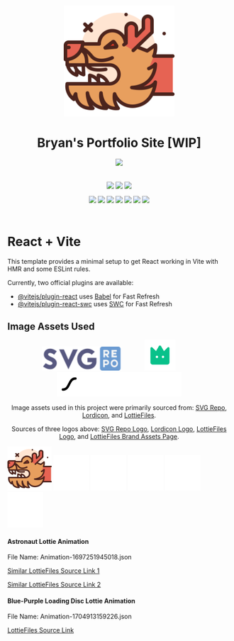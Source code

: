 <div align="center">
    <img src="./public/dragon-svgrepo-com.svg" width="250px" />
    <h1>Bryan's Portfolio Site [WIP]</h1>
    <img src="https://skillicons.dev/icons?i=html,css,js,react,tailwind,vite,vercel&theme=dark" />
    <br />
    <br />
    <p>
        <img align="center" src="https://img.shields.io/badge/Build-Passing-54B848?style=flat&logo=checkmarx&logoColor=white" />
        <img align="center" src="https://img.shields.io/badge/Coded/Designed_By-Bryan_Li-003648?style=flat&logo=codementor&logoColor=white" />
        <img align="center" src="https://img.shields.io/badge/Project_Status-In_Progress-D87D4A?style=flat&logo=githubsponsors&logoColor=white" />
    </p>
    <p>
        <img align="center" src="https://img.shields.io/badge/Vite-v4.5.1-646CFF?style=flat&logo=vite&logoColor=white" />
        <img align="center" src="https://img.shields.io/badge/PostCSS-v8.4.29-DD3A0A?style=flat&logo=postcss&logoColor=white" />
        <img align="center" src="https://img.shields.io/badge/React-v18.2.0-blue?style=flat&logo=react&logoColor=white" />
        <img align="center" src="https://img.shields.io/badge/Tailwind_CSS-v3.3.3-06B6D4?style=flat&logo=tailwindcss&logoColor=white" />
        <img align="center" src="https://img.shields.io/badge/Wouter-v2.11.0-black?style=flat" />
        <img align="center" src="https://img.shields.io/badge/ESLint-v8.48.0-4B32C3?style=flat&logo=eslint&logoColor=white" />
        <img align="center" src="https://img.shields.io/badge/Autoprefixer-v10.4.15-DD3735?style=flat&logo=autoprefixer&logoColor=white" />
    </p>
</div>
<br>



# React + Vite

This template provides a minimal setup to get React working in Vite with HMR and some ESLint rules.

Currently, two official plugins are available:

- [@vitejs/plugin-react](https://github.com/vitejs/vite-plugin-react/blob/main/packages/plugin-react/README.md) uses [Babel](https://babeljs.io/) for Fast Refresh
- [@vitejs/plugin-react-swc](https://github.com/vitejs/vite-plugin-react-swc) uses [SWC](https://swc.rs/) for Fast Refresh



## Image Assets Used
<p align="center">
    <img src="./src/assets/svgrepo-logo.svg" width="180px" />
    &nbsp; &nbsp; &nbsp; &nbsp; &nbsp; &nbsp; 
    <img src="./src/assets/lordicon-mobile.svg" width="70px" />
    &nbsp; &nbsp; &nbsp; &nbsp; &nbsp; &nbsp;
    <img src="./src/assets/lottie-files-logo.png" width="280px">
</p>    
<p align="center">
    Image assets used in this project were primarily sourced from: 
    <a href="https://www.svgrepo.com/">SVG Repo</a>,
    <a href="https://lordicon.com/">Lordicon</a>, and
    <a href="https://lottiefiles.com/">LottieFiles</a>.
</p>
<p align="center">
    Sources of three logos above:
    <a href="https://www.svgrepo.com/logo.svg">SVG Repo Logo</a>,
    <a href="https://lordicon.com/assets/svg/main/lordicon-mobile.svg">Lordicon Logo</a>,
    <a href="https://drive.google.com/drive/folders/1i1cbnzIR02sMWpUh2xGKyESfazt4_4T8">LottieFiles Logo</a>, and
    <a href="https://lottiefiles.com/brand-assets">LottieFiles Brand Assets Page</a>.
</p>



<img src="./public/dragon-svgrepo-com.svg" width="100px" />


<img src="./src/assets/navbar-assets/menu-svgrepo-com.svg" width="80px" />


<img src="./src/assets/navbar-assets/house-01-svgrepo-com.svg" width="80px" />


<img src="./src/assets/navbar-assets/person-male-svgrepo-com.svg" width="80px" />


<img src="./src/assets/navbar-assets/briefcase-alt-svgrepo-com.svg" width="80px" />


<img src="./src/assets/navbar-assets/email-contact-ui-web-svgrepo-com.svg" width="80px" />

<h4>Astronaut Lottie Animation</h4>
<p>File Name: Animation-1697251945018.json</p>
<p>
    <a href="https://lottiefiles.com/animations/cute-astronaut-operating-laptop-rxBJyz07Vw">
        Similar LottieFiles Source Link 1
    </a>
</p>
<p>
    <a href="https://lottiefiles.com/animations/astronaut-on-laptop-fOzMUFQcka">
    Similar LottieFiles Source Link 2
    </a>
</p>

<h4>Blue-Purple Loading Disc Lottie Animation</h4>
<p>File Name: Animation-1704913159226.json</p>
<p><a href="https://lottiefiles.com/animations/loading-disc-ua9XQSY0gR">LottieFiles Source Link</a></p>